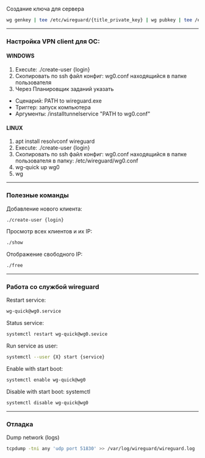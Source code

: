 Cоздание ключа для сервера
```bash
wg genkey | tee /etc/wireguard/{title_private_key} | wg pubkey | tee /etc/wireguard/{title_pub_key}
```

---

### Настройка VPN client для ОС:
#### WINDOWS
1. Execute: ./create-user {login}
2. Скопировать по ssh файл конфиг: wg0.conf находящийся в папке пользователя 
3. Через Планировщик заданий указать
  - Сценарий: PATH to wireguard.exe
  - Триггер: запуск компьютера
  - Аргументы: /installtunnelservice "PATH to wg0.conf"

#### LINUX
1. apt install resolvconf wireguard
2. Execute: ./create-user {login} 
3. Скопировать по ssh файл конфиг: wg0.conf находящийся в папке пользователя в папку: /etc/wireguard/wg0.conf
4. wg-quick up wg0
5. wg

--- 

### Полезные команды
Добавление нового клиента:
```bash
./create-user {login}
```

Просмотр всех клиентов и их IP:
```bash
./show
```

Отображение свободного IP:
```bash
./free
```

---
### Работа со службой wireguard
Restart service: 
```bash
wg-quick@wg0.service
```
Status service: 
```bash
systemctl restart wg-quick@wg0.sevice
```

Run service as user: 
```bash
systemctl --user {X} start {service}
```

Enable with start boot: 
```bash
systemctl enable wg-quick@wg0
```

Disable with start boot: systemctl
```bash
systemctl disable wg-quick@wg0 
```

---

### Отладка
Dump network (logs)
```bash
tcpdump -tni any 'udp port 51830' >> /var/log/wireguard/wireguard.log
```
